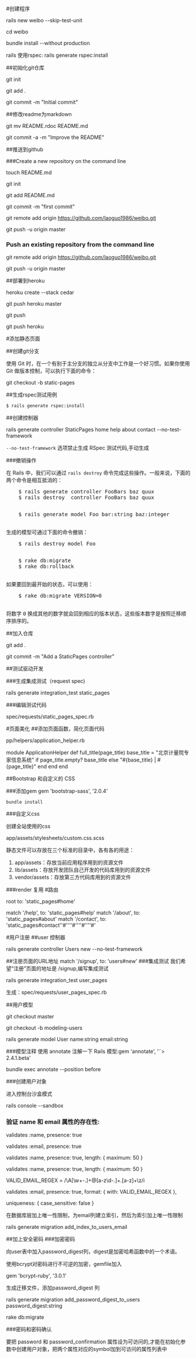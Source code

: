 #创建程序

rails new weibo --skip-test-unit

cd weibo

bundle install --without production

rails 使用rspec: rails generate rspec:install

##初始化git仓库

git init

git add .

git commit -m "Initial commit"

##修改readme为markdown

git mv README.rdoc README.md

git commit -a -m "Improve the README"

##推送到github

###Create a new repository on the command line

touch README.md

git init

git add README.md

git commit -m "first commit"

git remote add origin https://github.com/laoguo1986/weibo.git

git push -u origin master

### Push an existing repository from the command line

git remote add origin https://github.com/laoguo1986/weibo.git

git push -u origin master

##部署到heroku

heroku create --stack cedar

git push heroku master

git push

git push heroku

#添加静态页面

##创建git分支

使用 Git 时，在一个有别于主分支的独立从分支中工作是一个好习惯。如果你使用 Git 做版本控制，可以执行下面的命令：

git checkout -b static-pages

##生成rspec测试用例

```sh
$ rails generate rspec:install
```
##创建控制器

rails generate controller StaticPages home help about contact --no-test-framework

`--no-test-framework` 选项禁止生成 RSpec 测试代码,手动生成

###撤销操作

<p>在 Rails 中，我们可以通过 <code>rails destroy</code> 命令完成这些操作。一般来说，下面的两个命令是相互抵消的：</p>
  <pre>
    $ rails generate controller FooBars baz quux
    $ rails destroy  controller FooBars baz quux
  </pre>
  <pre>
    $ rails generate model Foo bar:string baz:integer
  </pre>
  <p>生成的模型可通过下面的命令撤销：</p>
  <pre>
    $ rails destroy model Foo
  </pre>
  
  <pre>
    $ rake db:migrate
    $ rake db:rollback
  </pre>
  <p>如果要回到最开始的状态，可以使用：</p>
  <pre>
    $ rake db:migrate VERSION=0
  </pre>
  <p>将数字 <tt>0</tt> 换成其他的数字就会回到相应的版本状态，这些版本数字是按照迁移顺序排序的。</p>

##加入仓库

git add .

git commit -m "Add a StaticPages controller"

##测试驱动开发

###生成集成测试（request spec)

rails generate integration_test static_pages

###编辑测试代码

spec/requests/static_pages_spec.rb

#页面美化
##添加页面函数，简化页面代码


pp/helpers/application_helper.rb


module ApplicationHelper
  def full_title(page_title)
    base_title = "北京计量院专家信息系统"
		    if page_title.empty?
				      base_title
				else
		       "#{base_title} | #{page_title}"
			  end
     end
  end

##Bootstrap 和自定义的 CSS

###添加gem
	gem 'bootstrap-sass', '2.0.4'

	bundle install

###自定义css

创建全站使用的css

app/assets/stylesheets/custom.css.scss

静态文件可以存放在三个标准的目录中，各有各的用途：
1. app/assets：存放当前应用程序用到的资源文件
2. lib/assets：存放开发团队自己开发的代码库用到的资源文件
3. vendor/assets：存放第三方代码库用到的资源文件

###render 复用
#路由

root to: 'static_pages#home'

match '/help',    to: 'static_pages#help'
match '/about',   to: 'static_pages#about'
match '/contact', to: 'static_pages#contact''#''''#''''#''''#'

#用户注册
##user 控制器

rails generate controller Users new --no-test-framework

##注册页面的URL地址
match '/signup',  to: 'users#new'
###集成测试
我们希望“注册”页面的地址是 /signup,编写集成测试

rails generate integration_test user_pages

生成：spec/requests/user_pages_spec.rb

##用户模型

git checkout master

 git checkout -b modeling-users

 rails generate model User name:string email:string

###模型注释
 使用 annotate 注解一下 Rails 模型:gem 'annotate', '˜> 2.4.1.beta'

bundle exec annotate --position before

###创建用户对象

进入控制台沙盒模式

rails console --sandbox

### 验证 name 和 email 属性的存在性:

 validates :name, presence: true

 validates :email, presence: true

 validates :name, presence: true, length: { maximum: 50 }

validates :name,  presence: true, length: { maximum: 50 }

VALID_EMAIL_REGEX = /\A[\w+\-.]+@[a-z\d\-.]+\.[a-z]+\z/i

validates :email, presence: true, format: { with: VALID_EMAIL_REGEX },

uniqueness: { case_sensitive: false }

在数据库层加上唯一性限制，为email列建立索引，然后为索引加上唯一性限制

rails generate migration add_index_to_users_email

##加上安全密码
###加密密码

向user表中加入password_digest列，digest是加密哈希函数中的一个术语。

使用bcrypt对密码进行不可逆的加密，gemfile加入

gem 'bcrypt-ruby', '3.0.1'

生成迁移文件，添加password_digest 列

rails generate migration add_password_digest_to_users password_digest:string

rake db:migrate

###密码和密码确认

要把 password 和 password_confirmation 属性设为可访问的,才能在初始化参数中创建用户对象，把两个属性对应的symbol加到可访问的属性列表中
